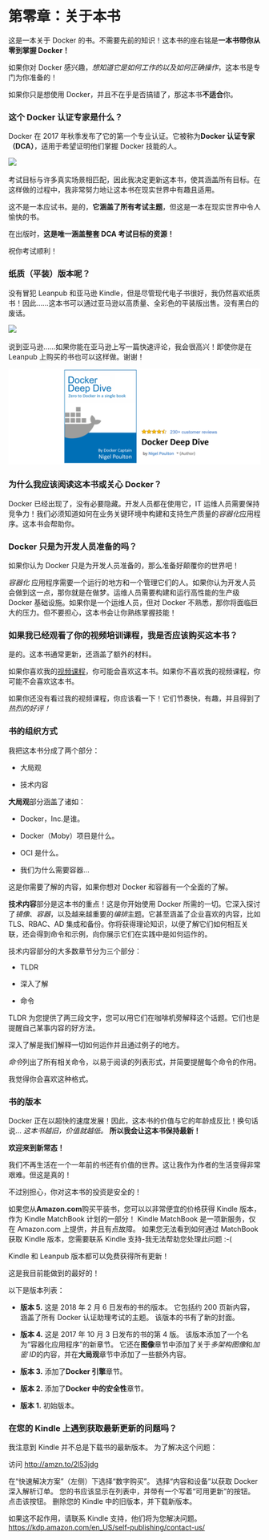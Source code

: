 # 第零章：关于本书

这是一本关于 Docker 的书。不需要先前的知识！这本书的座右铭是**一本书带你从零到掌握 Docker！**

如果你对 Docker 感兴趣，*想知道它是如何工作的以及如何正确操作*，这本书是专门为你准备的！

如果你只是想使用 Docker，并且不在乎是否搞错了，那这本书**不适合**你。

### 这个 Docker 认证专家是什么？

Docker 在 2017 年秋季发布了它的第一个专业认证。它被称为**Docker 认证专家（DCA）**，适用于希望证明他们掌握 Docker 技能的人。

![](img/figure0-1.png)

考试目标与许多真实场景相匹配，因此我决定更新这本书，使其涵盖所有目标。在这样做的过程中，我非常努力地让这本书在现实世界中有趣且适用。

这不是一本应试书。是的，**它涵盖了所有考试主题**，但这是一本在现实世界中令人愉快的书。

在出版时，**这是唯一涵盖整套 DCA 考试目标的资源！**

祝你考试顺利！

### 纸质（平装）版本呢？

没有冒犯 Leanpub 和亚马逊 Kindle，但是尽管现代电子书很好，我仍然喜欢纸质书！因此……这本书可以通过亚马逊以高质量、全彩色的平装版出售。没有黑白的废话。

![](img/figure0-2.png)

说到亚马逊……如果你能在亚马逊上写一篇快速评论，我会很高兴！即使你是在 Leanpub 上购买的书也可以这样做。谢谢！

![](img/figure0-3.png)

### 为什么我应该阅读这本书或关心 Docker？

Docker 已经出现了，没有必要隐藏。开发人员都在使用它，IT 运维人员需要保持竞争力！我们必须知道如何在业务关键环境中构建和支持生产质量的*容器化*应用程序。这本书会帮助你。

### Docker 只是为开发人员准备的吗？

如果你认为 Docker 只是为开发人员准备的，那么准备好颠覆你的世界吧！

*容器化* 应用程序需要一个运行的地方和一个管理它们的人。如果你认为开发人员会做到这一点，那你就是在做梦。运维人员需要构建和运行高性能的生产级 Docker 基础设施。如果你是一个运维人员，但对 Docker 不熟悉，那你将面临巨大的压力。但不要担心，这本书会让你熟练掌握技能！

### 如果我已经观看了你的视频培训课程，我是否应该购买这本书？

是的。这本书通常更新，还涵盖了额外的材料。

如果你喜欢我的[视频课程](https://app.pluralsight.com/library/search?q=nigel+poulton)，你可能会喜欢这本书。如果你不喜欢我的视频课程，你可能不会喜欢这本书。

如果你还没有看过我的视频课程，你应该看一下！它们节奏快，有趣，并且得到了*热烈的好评！*

### 书的组织方式

我把这本书分成了两个部分：

+   大局观

+   技术内容

**大局观**部分涵盖了诸如：

+   Docker，Inc.是谁。

+   Docker（Moby）项目是什么。

+   OCI 是什么。

+   我们为什么需要容器…

这是你需要了解的内容，如果你想对 Docker 和容器有一个全面的了解。

**技术内容**部分是这本书的重点！这是你开始使用 Docker 所需的一切。它深入探讨了*镜像*、*容器*，以及越来越重要的*编排*主题。它甚至涵盖了企业喜欢的内容，比如 TLS、RBAC、AD 集成和备份。你将获得理论知识，以便了解它们如何相互关联，还会得到命令和示例，向你展示它们在实践中是如何运作的。

技术内容部分的大多数章节分为三个部分：

+   TLDR

+   深入了解

+   命令

TLDR 为您提供了两三段文字，您可以用它们在咖啡机旁解释这个话题。它们也是提醒自己某事内容的好方法。

深入了解是我们解释一切如何运作并且通过例子的地方。

*命令*列出了所有相关命令，以易于阅读的列表形式，并简要提醒每个命令的作用。

我觉得你会喜欢这种格式。

### 书的版本

Docker 正在以超快的速度发展！因此，这本书的价值与它的年龄成反比！换句话说… *这本书越旧，价值就越低。* **所以我会让这本书保持最新！**

**欢迎来到新常态！**

我们不再生活在一个一年前的书还有价值的世界。这让我作为作者的生活变得非常艰难。但这是真的！

不过别担心，你对这本书的投资是安全的！

如果您从**Amazon.com**购买平装书，您可以以非常便宜的价格获得 Kindle 版本，作为 Kindle MatchBook 计划的一部分！ Kindle MatchBook 是一项新服务，仅在 Amazon.com 上提供，并且有点故障。 如果您无法看到如何通过 MatchBook 获取 Kindle 版本，您需要联系 Kindle 支持-我无法帮助您处理此问题 :-(

Kindle 和 Leanpub 版本都可以免费获得所有更新！

这是我目前能做到的最好的！

以下是版本列表：

+   **版本 5.** 这是 2018 年 2 月 6 日发布的书的版本。 它包括约 200 页新内容，涵盖了所有 Docker 认证助理考试的主题。 该版本的书有了新的封面。

+   **版本 4.** 这是 2017 年 10 月 3 日发布的书的第 4 版。 该版本添加了一个名为“容器化应用程序”的新章节。 它还在**图像**章节中添加了关于*多架构图像*和*加密 ID*的内容，并在**大局观**章节中添加了一些额外内容。

+   **版本 3.** 添加了**Docker 引擎**章节。

+   **版本 2.** 添加了**Docker 中的安全性**章节。

+   **版本 1.** 初始版本。

### 在您的 Kindle 上遇到获取最新更新的问题吗？

我注意到 Kindle 并不总是下载书的最新版本。 为了解决这个问题：

访问 http://amzn.to/2l53jdg

在“快速解决方案”（左侧）下选择“数字购买”。 选择“内容和设备”以获取 Docker 深入解析订单。 您的书应该显示在列表中，并带有一个写着“可用更新”的按钮。 点击该按钮。 删除您的 Kindle 中的旧版本，并下载新版本。

如果这不起作用，请联系 Kindle 支持，他们将为您解决问题。https://kdp.amazon.com/en_US/self-publishing/contact-us/
